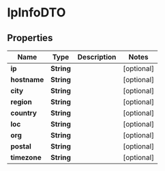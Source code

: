 

# IpInfoDTO


## Properties

| Name | Type | Description | Notes |
|------------ | ------------- | ------------- | -------------|
|**ip** | **String** |  |  [optional] |
|**hostname** | **String** |  |  [optional] |
|**city** | **String** |  |  [optional] |
|**region** | **String** |  |  [optional] |
|**country** | **String** |  |  [optional] |
|**loc** | **String** |  |  [optional] |
|**org** | **String** |  |  [optional] |
|**postal** | **String** |  |  [optional] |
|**timezone** | **String** |  |  [optional] |



